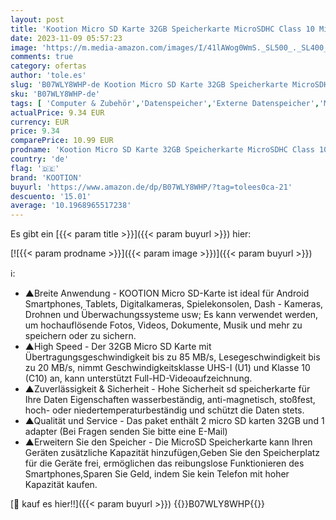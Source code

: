 ```yaml
---
layout: post
title: 'Kootion Micro SD Karte 32GB Speicherkarte MicroSDHC Class 10 Mini SD Karte UHS-I U1 A1 Memory Cards 2er Pack Speicher SD Karten 32G 2 Stück Micro SD Card Memory Karte für Kameras Handy Android Tablet'
date: 2023-11-09 05:57:23
image: 'https://m.media-amazon.com/images/I/41lAWog0WmS._SL500_._SL400_.jpg'
comments: true
category: ofertas
author: 'tole.es'
slug: 'B07WLY8WHP-de Kootion Micro SD Karte 32GB Speicherkarte MicroSDHC Class...'
sku: 'B07WLY8WHP-de'
tags: [ 'Computer & Zubehör','Datenspeicher','Externe Datenspeicher','Micro SD Speicherkarten','Speicherkarten','kootion','🇩🇪', ]
actualPrice: 9.34 EUR
currency: EUR
price: 9.34
comparePrice: 10.99 EUR
prodname: 'Kootion Micro SD Karte 32GB Speicherkarte MicroSDHC Class 10 Mini SD Karte UHS-I U1 A1 Memory Cards 2er Pack Speicher SD Karten 32G 2 Stück Micro SD Card Memory Karte für Kameras Handy Android Tablet'
country: 'de'
flag: '🇩🇪'
brand: 'KOOTION'
buyurl: 'https://www.amazon.de/dp/B07WLY8WHP/?tag=tolees0ca-21'
descuento: '15.01'
average: '10.1968965517238'
---
```


Es gibt ein [{{< param title >}}]({{< param buyurl >}}) hier:

[![{{< param prodname >}}]({{< param image >}})]({{< param buyurl >}})

ℹ️:

- ▲Breite Anwendung - KOOTION Micro SD-Karte ist ideal für Android Smartphones, Tablets, Digitalkameras, Spielekonsolen, Dash - Kameras, Drohnen und Überwachungssysteme usw; Es kann verwendet werden, um hochauflösende Fotos, Videos, Dokumente, Musik und mehr zu speichern oder zu sichern.
- ▲High Speed - Der 32GB Micro SD Karte mit Übertragungsgeschwindigkeit bis zu 85 MB/s, Lesegeschwindigkeit bis zu 20 MB/s, nimmt Geschwindigkeitsklasse UHS-I (U1) und Klasse 10 (C10) an, kann unterstützt Full-HD-Videoaufzeichnung.
- ▲Zuverlässigkeit & Sicherheit - Hohe Sicherheit sd speicherkarte für Ihre Daten Eigenschaften wasserbeständig, anti-magnetisch, stoßfest, hoch- oder niedertemperaturbeständig und schützt die Daten stets.
- ▲Qualität und Service - Das paket enthält 2 micro SD karten 32GB und 1 adapter (Bei Fragen senden Sie bitte eine E-Mail)
- ▲Erweitern Sie den Speicher - Die MicroSD Speicherkarte kann Ihren Geräten zusätzliche Kapazität hinzufügen,Geben Sie den Speicherplatz für die Geräte frei, ermöglichen das reibungslose Funktionieren des Smartphones,Sparen Sie Geld, indem Sie kein Telefon mit hoher Kapazität kaufen.

[🛒 kauf es hier!!]({{< param buyurl >}})
{{<world>}}B07WLY8WHP{{</world>}}
